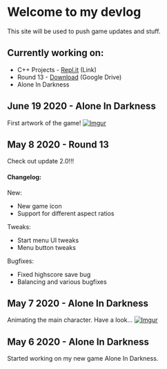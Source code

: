 # Welcome to my devlog

This site will be used to push game updates and stuff.
## Currently working on:
* C++ Projects - [Repl.it](https://repl.it/@noasoder) (Link)
* Round 13 - [Download](https://drive.google.com/drive/folders/1iiQOkMuxTbkQBQJywu51K4czR9A3TGsv?usp=sharing) (Google Drive)
* Alone In Darkness


## June 19 2020 - Alone In Darkness
First artwork of the game!
[![Imgur](https://i.imgur.com/5BuR1H0.png)](https://i.imgur.com/5BuR1H0.png)


## May 8 2020 - Round 13 
Check out update 2.0!!!
#### Changelog:
New: 
- New game icon
- Support for different aspect ratios

Tweaks:
- Start menu UI tweaks
- Menu button tweaks

Bugfixes:
- Fixed highscore save bug
- Balancing and various bugfixes


## May 7 2020 - Alone In Darkness
Animating the main character. Have a look...
[![Imgur](https://i.imgur.com/ZEIjCIZ.png)](https://youtu.be/muvK5ObUaTk)


## May 6 2020 - Alone In Darkness
Started working on my new game Alone In Darkness. 
